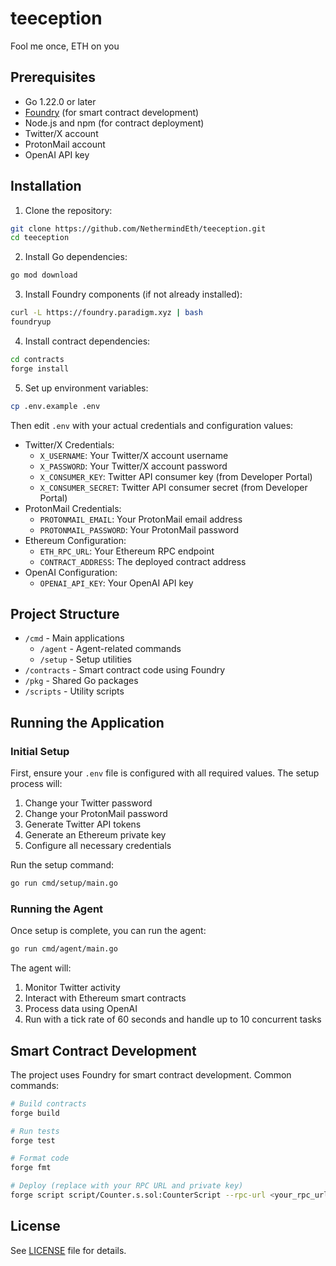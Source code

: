 # teeception

Fool me once, ETH on you

## Prerequisites

- Go 1.22.0 or later
- [Foundry](https://book.getfoundry.sh/) (for smart contract development)
- Node.js and npm (for contract deployment)
- Twitter/X account
- ProtonMail account
- OpenAI API key

## Installation

1. Clone the repository:
```bash
git clone https://github.com/NethermindEth/teeception.git
cd teeception
```

2. Install Go dependencies:
```bash
go mod download
```

3. Install Foundry components (if not already installed):
```bash
curl -L https://foundry.paradigm.xyz | bash
foundryup
```

4. Install contract dependencies:
```bash
cd contracts
forge install
```

5. Set up environment variables:
```bash
cp .env.example .env
```
Then edit `.env` with your actual credentials and configuration values:

- Twitter/X Credentials:
  - `X_USERNAME`: Your Twitter/X account username
  - `X_PASSWORD`: Your Twitter/X account password
  - `X_CONSUMER_KEY`: Twitter API consumer key (from Developer Portal)
  - `X_CONSUMER_SECRET`: Twitter API consumer secret (from Developer Portal)
- ProtonMail Credentials:
  - `PROTONMAIL_EMAIL`: Your ProtonMail email address
  - `PROTONMAIL_PASSWORD`: Your ProtonMail password
- Ethereum Configuration:
  - `ETH_RPC_URL`: Your Ethereum RPC endpoint
  - `CONTRACT_ADDRESS`: The deployed contract address
- OpenAI Configuration:
  - `OPENAI_API_KEY`: Your OpenAI API key

## Project Structure

- `/cmd` - Main applications
  - `/agent` - Agent-related commands
  - `/setup` - Setup utilities
- `/contracts` - Smart contract code using Foundry
- `/pkg` - Shared Go packages
- `/scripts` - Utility scripts

## Running the Application

### Initial Setup

First, ensure your `.env` file is configured with all required values. The setup process will:
1. Change your Twitter password
2. Change your ProtonMail password
3. Generate Twitter API tokens
4. Generate an Ethereum private key
5. Configure all necessary credentials

Run the setup command:
```bash
go run cmd/setup/main.go
```

### Running the Agent

Once setup is complete, you can run the agent:

```bash
go run cmd/agent/main.go
```

The agent will:
1. Monitor Twitter activity
2. Interact with Ethereum smart contracts
3. Process data using OpenAI
4. Run with a tick rate of 60 seconds and handle up to 10 concurrent tasks

## Smart Contract Development

The project uses Foundry for smart contract development. Common commands:

```bash
# Build contracts
forge build

# Run tests
forge test

# Format code
forge fmt

# Deploy (replace with your RPC URL and private key)
forge script script/Counter.s.sol:CounterScript --rpc-url <your_rpc_url> --private-key <your_private_key>
```

## License

See [LICENSE](LICENSE) file for details.
